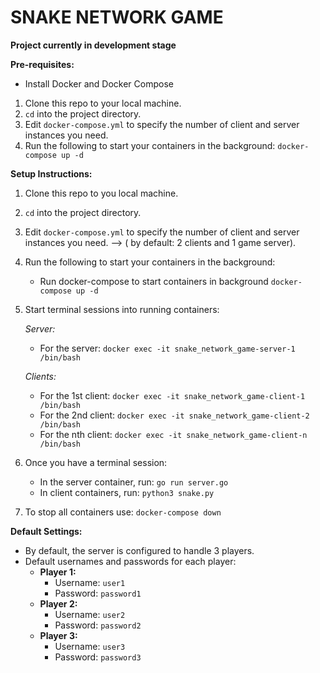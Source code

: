 # SNAKE NETWORK GAME

**Project currently in development stage**

**Pre-requisites:**
- Install Docker and Docker Compose


1. Clone this repo to your local machine.
2. `cd` into the project directory.
3. Edit `docker-compose.yml` to specify the number of client and server instances you need.
4. Run the following to start your containers in the background:
   `docker-compose up -d`

**Setup Instructions:**
1. Clone this repo to you local machine.
2. `cd` into the project directory.
3. Edit `docker-compose.yml` to specify the number of client and server instances you need. --> ( by default: 2 clients and 1 game server).
4. Run the following to start your containers in the background: 
	- Run docker-compose to start containers in background ```docker-compose up -d```
5. Start terminal sessions into running containers:

   *Server:*
   - For the server: `docker exec -it snake_network_game-server-1 /bin/bash`
   
   *Clients:*
   - For the 1st client: `docker exec -it snake_network_game-client-1 /bin/bash`
   - For the 2nd client: `docker exec -it snake_network_game-client-2 /bin/bash`
   - For the nth client: `docker exec -it snake_network_game-client-n /bin/bash`

6. Once you have a terminal session:
   - In the server container, run: `go run server.go`
   - In client containers, run: `python3 snake.py`

7. To stop all containers use:
   ```docker-compose down```

**Default Settings:**
- By default, the server is configured to handle 3 players.
- Default usernames and passwords for each player:
  - **Player 1:**
    - Username: `user1`
    - Password: `password1`
  - **Player 2:**
    - Username: `user2`
    - Password: `password2`
  - **Player 3:**
    - Username: `user3`
    - Password: `password3`


  